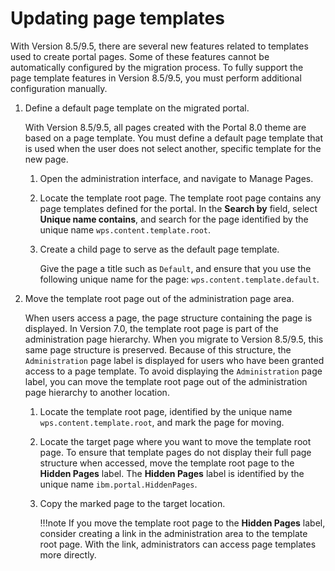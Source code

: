 # Updating page templates

With Version 8.5/9.5, there are several new features related to templates used to create portal pages. Some of these features cannot be automatically configured by the migration process. To fully support the page template features in Version 8.5/9.5, you must perform additional configuration manually.

1.  Define a default page template on the migrated portal.

    With Version 8.5/9.5, all pages created with the Portal 8.0 theme are based on a page template. You must define a default page template that is used when the user does not select another, specific template for the new page.

    1.  Open the administration interface, and navigate to Manage Pages.

    2.  Locate the template root page. The template root page contains any page templates defined for the portal. In the **Search by** field, select **Unique name contains**, and search for the page identified by the unique name `wps.content.template.root`.

    3.  Create a child page to serve as the default page template.

        Give the page a title such as `Default`, and ensure that you use the following unique name for the page: `wps.content.template.default`.

2.  Move the template root page out of the administration page area.

    When users access a page, the page structure containing the page is displayed. In Version 7.0, the template root page is part of the administration page hierarchy. When you migrate to Version 8.5/9.5, this same page structure is preserved. Because of this structure, the `Administration` page label is displayed for users who have been granted access to a page template. To avoid displaying the `Administration` page label, you can move the template root page out of the administration page hierarchy to another location.

    1.  Locate the template root page, identified by the unique name `wps.content.template.root`, and mark the page for moving.

    2.  Locate the target page where you want to move the template root page. To ensure that template pages do not display their full page structure when accessed, move the template root page to the **Hidden Pages** label. The **Hidden Pages** label is identified by the unique name `ibm.portal.HiddenPages`.

    3.  Copy the marked page to the target location.

        !!!note
            If you move the template root page to the **Hidden Pages** label, consider creating a link in the administration area to the template root page. With the link, administrators can access page templates more directly.


